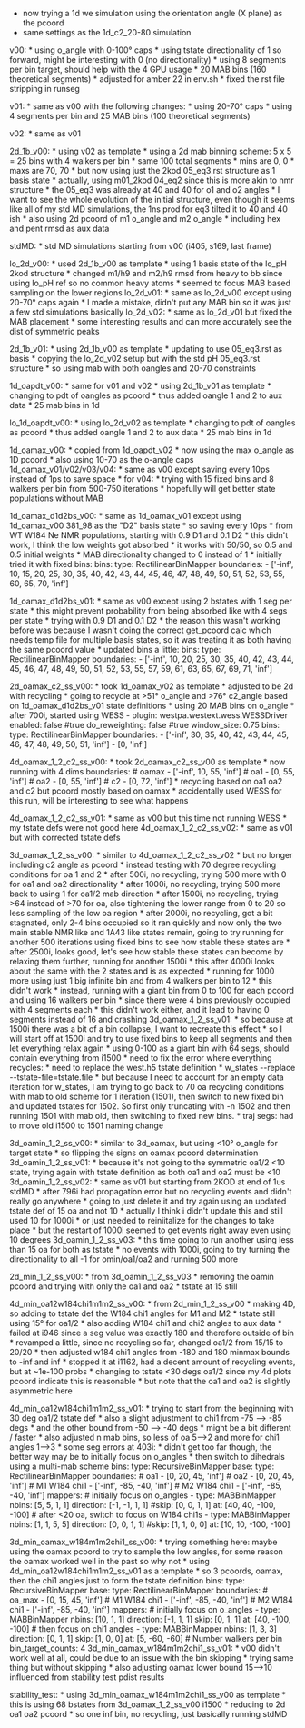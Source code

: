 * now trying a 1d we simulation using the orientation angle (X plane) as the pcoord
* same settings as the 1d_c2_20-80 simulation

v00:
    * using o_angle with 0-100° caps
    * using tstate directionality of 1 so forward, might be interesting with 0 (no directionality)
    * using 8 segments per bin target, should help with the 4 GPU usage
        * 20 MAB bins (160 theoretical segments)
    * adjusted for amber 22 in env.sh
    * fixed the rst file stripping in runseg

v01:
    * same as v00 with the following changes:
        * using 20-70° caps
        * using 4 segments per bin and 25 MAB bins (100 theoretical segments)

v02:
    * same as v01

2d_1b_v00:
    * using v02 as template
    * using a 2d mab binning scheme: 5 x 5 = 25 bins with 4 walkers per bin
        * same 100 total segments
        * mins are 0, 0
        * maxs are 70, 70
    * but now using just the 2kod 05_eq3.rst structure as 1 basis state
        * actually, using m01_2kod 04_eq2 since this is more akin to nmr structure
        * the 05_eq3 was already at 40 and 40 for o1 and o2 angles
        * I want to see the whole evolution of the initial structure, even though it seems like all of my std MD simulations, the 1ns prod for eq3 tilted it to 40 and 40 ish
    * also using 2d pcoord of m1 o_angle and m2 o_angle
    * including hex and pent rmsd as aux data

stdMD:
    * std MD simulations starting from v00 (i405, s169, last frame)

lo_2d_v00:
    * used 2d_1b_v00 as template
    * using 1 basis state of the lo_pH 2kod structure
    * changed m1/h9 and m2/h9 rmsd from heavy to bb since using lo_pH ref so no common heavy atoms
    * seemed to focus MAB based sampling on the lower regions
lo_2d_v01:
    * same as lo_2d_v00 except using 20-70° caps again
    * I made a mistake, didn't put any MAB bin so it was just a few std simulations basically
lo_2d_v02:
    * same as lo_2d_v01 but fixed the MAB placement
    * some interesting results and can more accurately see the dist of symmetric peaks

2d_1b_v01:
    * using 2d_1b_v00 as template
        * updating to use 05_eq3.rst as basis
    * copying the lo_2d_v02 setup but with the std pH 05_eq3.rst structure
    * so using mab with both oangles and 20-70 constraints

1d_oapdt_v00:
    * same for v01 and v02
    * using 2d_1b_v01 as template
    * changing to pdt of oangles as pcoord
        * thus added oangle 1 and 2 to aux data
    * 25 mab bins in 1d

lo_1d_oapdt_v00:
    * using lo_2d_v02 as template
    * changing to pdt of oangles as pcoord
        * thus added oangle 1 and 2 to aux data
    * 25 mab bins in 1d

1d_oamax_v00:
    * copied from 1d_oapdt_v02
    * now using the max o_angle as 1D pcoord
    * also using 10-70 as the o-angle caps
1d_oamax_v01/v02/v03/v04:
    * same as v00 except saving every 10ps instead of 1ps to save space
    * for v04:
        * trying with 15 fixed bins and 8 walkers per bin from 500-750 iterations
            * hopefully will get better state populations without MAB

1d_oamax_d1d2bs_v00:
    * same as 1d_oamax_v01 except using 1d_oamax_v00 381_98 as the "D2" basis state
        * so saving every 10ps
    * from WT W184 Ne NMR populations, starting with 0.9 D1 and 0.1 D2
        * this didn't work, I think the low weights got absorbed
        * it works with 50/50, so 0.5 and 0.5 initial weights
    * MAB directionality changed to 0 instead of 1
    * initially tried it with fixed bins:
      bins:
        type: RectilinearBinMapper
        boundaries:
            - ['-inf', 10, 15, 20, 25, 30, 35, 40, 
               42, 43, 44, 45, 46, 47, 48, 49, 50, 
               51, 52, 53, 55, 60, 65, 70, 'inf']

1d_oamax_d1d2bs_v01:
    * same as v00 except using 2 bstates with 1 seg per state
        * this might prevent probability from being absorbed like with 4 segs per state
        * trying with 0.9 D1 and 0.1 D2
        * the reason this wasn't working before was because I wasn't doing the correct get_pcoord calc which needs temp file for multiple basis states, so it was treating it as both having the same pcoord value
    * updated bins a little:
      bins:
        type: RectilinearBinMapper
        boundaries:
            - ['-inf', 10, 20, 25, 30, 35, 40, 42, 43, 44, 45, 
               46, 47, 48, 49, 50, 51, 52, 53, 55, 57, 59, 61, 
               63, 65, 67, 69, 71, 'inf']


2d_oamax_c2_ss_v00:
    * took 1d_oamax_v02 as template
    * adjusted to be 2d with recycling
    * going to recycle at >51° o_angle and >76° c2_angle based on 1d_oamax_d1d2bs_v01 state definitions
    * using 20 MAB bins on o_angle 
    * after 700i, started using WESS
    - plugin: westpa.westext.wess.WESSDriver
      enabled: false #true
      do_reweighting: false #true
      window_size: 0.75
      bins:
        type: RectilinearBinMapper
        boundaries:
          - ['-inf', 30, 35, 40, 42, 43, 44, 45, 
             46, 47, 48, 49, 50, 51, 'inf']
          - [0, 'inf']

4d_oamax_1_2_c2_ss_v00:
    * took 2d_oamax_c2_ss_v00 as template
    * now running with 4 dims
          boundaries:
            # oamax
            - ['-inf', 10, 55, 'inf']
            # oa1
            - [0, 55, 'inf']
            # oa2
            - [0, 55, 'inf']
            # c2
            - [0, 72, 'inf']
    * recycling based on oa1 oa2 and c2 but pcoord mostly based on oamax
    * accidentally used WESS for this run, will be interesting to see what happens

4d_oamax_1_2_c2_ss_v01:
    * same as v00 but this time not running WESS
    * my tstate defs were not good here
4d_oamax_1_2_c2_ss_v02:
    * same as v01 but with corrected tstate defs

3d_oamax_1_2_ss_v00:
    * similar to 4d_oamax_1_2_c2_ss_v02
    * but no longer including c2 angle as pcoord
    * instead testing with 70 degree recycling conditions for oa 1 and 2
    * after 500i, no recycling, trying 500 more with 0 for oa1 and oa2 directionality
    * after 1000i, no recycling, trying 500 more back to using 1 for oa1/2 mab direction
    * after 1500i, no recycling, trying >64 instead of >70 for oa, also tightening the lower range from 0 to 20 so less sampling of the low oa region
    * after 2000i, no recycling, got a bit stagnated, only 2-4 bins occupied so it ran quickly and now only the two main stable NMR like and 1A43 like states remain, going to try running for another 500 iterations using fixed bins to see how stable these states are
    * after 2500i, looks good, let's see how stable these states can become by relaxing them further, running for another 1500i
    * this after 4000i looks about the same with the 2 states and is as expected
        * running for 1000 more using just 1 big infinite bin and from 4 walkers per bin to 12
            * this didn't work
        * instead, running with a giant bin from 0 to 100 for each pcoord and using 16 walkers per bin
            * since there were 4 bins previously occupied with 4 segments each
            * this didn't work either, and it lead to having 0 segments instead of 16 and crashing
3d_oamax_1_2_ss_v01:
    * so because at 1500i there was a bit of a bin collapse, I want to recreate this effect
    * so I will start off at 1500i and try to use fixed bins to keep all segments and then let everything relax again
        * using 0-100 as a giant bin with 64 segs, should contain everything from i1500
    * need to fix the error where everything recycles:
        * need to replace the west.h5 tstate definition
        * w_states --replace --tstate-file=tstate.file
    * but because I need to account for an empty data iteration for w_states, I am trying to go back to 70 oa recycling conditions with mab to old scheme for 1 iteration (1501), then switch to new fixed bin and updated tstates for 1502. So first only truncating with -n 1502 and then running 1501 with mab old, then switching to fixed new bins.
    * traj segs: had to move old i1500 to 1501 naming change

3d_oamin_1_2_ss_v00:
    * similar to 3d_oamax, but using <10° o_angle for target state
    * so flipping the signs on oamax pcoord determination
3d_oamin_1_2_ss_v01:
    * because it's not going to the symmetric oa1/2 <10 state, trying again with tstate definition as both oa1 and oa2 must be <10
3d_oamin_1_2_ss_v02:
    * same as v01 but starting from 2KOD at end of 1us stdMD
    * after 796i had propagation error but no recycling events and didn't really go anywhere
    * going to just delete it and try again using an updated tstate def of 15 oa and not 10
        * actually I think i didn't update this and still used 10 for 1000i
            * or just needed to reiniitalize for the changes to take place
        * but the restart of 1000i seemed to get events right away even using 10 degrees
3d_oamin_1_2_ss_v03:
    * this time going to run another using less than 15 oa for both as tstate
    * no events with 1000i, going to try turning the directionality to all -1 for omin/oa1/oa2 and running 500 more

2d_min_1_2_ss_v00:
    * from 3d_oamin_1_2_ss_v03
    * removing the oamin pcoord and trying with only the oa1 and oa2
    * tstate at 15 still

4d_min_oa12w184chi1m1m2_ss_v00:
    * from 2d_min_1_2_ss_v00
    * making 4D, so adding to tstate def the W184 chi1 angles for M1 and M2
    * tstate still using 15° for oa1/2
    * also adding W184 chi1 and chi2 angles to aux data
    * failed at i946 since a seg value was exactly 180 and therefore outside of bin
        * revamped a little, since no recycling so far, changed oa1/2 from 15/15 to 20/20
        * then adjusted w184 chi1 angles from -180 and 180 minmax bounds to -inf and inf
    * stopped it at i1162, had a decent amount of recycling events, but at ~1e-100 probs
        * changing to tstate <30 degs oa1/2 since my 4d plots pcoord indicate this is reasonable 
            * but note that the oa1 and oa2 is slightly asymmetric here

4d_min_oa12w184chi1m1m2_ss_v01:
    * trying to start from the beginning with 30 deg oa1/2 tstate def
        * also a slight adjustment to chi1 from -75 --> -85 degs
            * and the other bound from -50 --> -40 degs
        * might be a bit different / faster
    * also adjusted n mab bins, so less of oa 5-->2 and more for chi1 angles 1-->3
    * some seg errors at 403i:
        * didn't get too far though, the better way may be to initially focus on o_angles
        * then switch to dihedrals using a multi-mab scheme
          bins:
            type: RecursiveBinMapper
            base:
              type: RectilinearBinMapper
              boundaries:
                # oa1
                - [0, 20, 45, 'inf']
                # oa2
                - [0, 20, 45, 'inf']
                # M1 W184 chi1
                - ['-inf', -85, -40, 'inf']
                # M2 W184 chi1
                - ['-inf', -85, -40, 'inf']
            mappers:
                # initially focus on o_angles
              - type: MABBinMapper
                nbins: [5, 5, 1, 1]
                direction: [-1, -1, 1, 1]
                #skip: [0, 0, 1, 1]
                at: [40, 40, -100, -100]
                # after <20 oa, switch to focus on W184 chi1s
              - type: MABBinMapper
                nbins: [1, 1, 5, 5]
                direction: [0, 0, 1, 1]
                #skip: [1, 1, 0, 0]
                at: [10, 10, -100, -100]

3d_min_oamax_w184m1m2chi1_ss_v00:
    * trying something here: maybe using the oamax pcoord to try to sample the low angles, for some reason the oamax worked well in the past so why not
    * using 4d_min_oa12w184chi1m1m2_ss_v01 as a template
    * so 3 pcoords, oamax, then the chi1 angles just to form the tstate definition
      bins:
        type: RecursiveBinMapper
        base:
          type: RectilinearBinMapper
          boundaries:
            # oa_max
            - [0, 15, 45, 'inf']
            # M1 W184 chi1
            - ['-inf', -85, -40, 'inf']
            # M2 W184 chi1
            - ['-inf', -85, -40, 'inf']
        mappers:
            # initially focus on o_angles
          - type: MABBinMapper
            nbins: [10, 1, 1]
            direction: [-1, 1, 1]
            skip: [0, 1, 1]
            at: [40, -100, -100]
            # then focus on chi1 angles
          - type: MABBinMapper
            nbins: [1, 3, 3]
            direction: [0, 1, 1]
            skip: [1, 0, 0]
            at: [5, -60, -60]
      # Number walkers per bin
      bin_target_counts: 4
3d_min_oamax_w184m1m2chi1_ss_v01:
    * v00 didn't work well at all, could be due to an issue with the bin skipping
    * trying same thing but without skipping
    * also adjusting oamax lower bound 15-->10 influenced from stability test pdist results

stability_test:
    * using 3d_min_oamax_w184m1m2chi1_ss_v00 as template
    * this is using 68 bstates from 3d_oamax_1_2_ss_v00 i1500
    * reducing to 2d oa1 oa2 pcoord
    * so one inf bin, no recycling, just basically running stdMD
